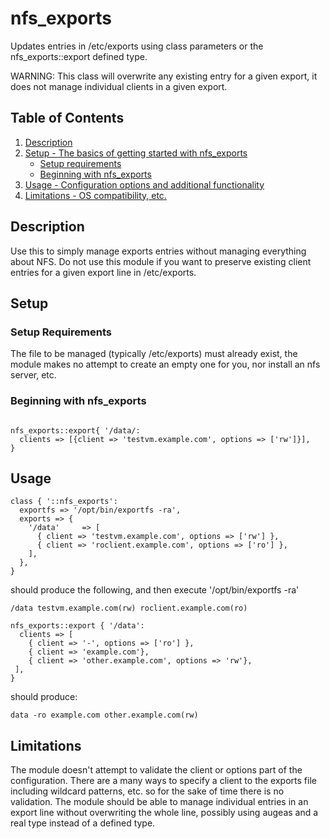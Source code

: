 # nfs_exports

Updates entries in /etc/exports using class parameters or the 
nfs_exports::export defined type.  

WARNING: This class will overwrite any existing entry for a given export, it does
not manage individual clients in a given export.

## Table of Contents

1. [Description](#description)
1. [Setup - The basics of getting started with nfs_exports](#setup)
    * [Setup requirements](#setup-requirements)
    * [Beginning with nfs_exports](#beginning-with-nfs_exports)
1. [Usage - Configuration options and additional functionality](#usage)
1. [Limitations - OS compatibility, etc.](#limitations)

## Description

Use this to simply manage exports entries without managing everything about NFS.
Do not use this module if you want to preserve existing client entries for a given 
export line in /etc/exports.

## Setup

### Setup Requirements

The file to be managed (typically /etc/exports) must already exist, the module
makes no attempt to create an empty one for you, nor install an nfs server, etc.

### Beginning with nfs_exports

```puppet

nfs_exports::export{ '/data/:
  clients => [{client => 'testvm.example.com', options => ['rw']}],
}

```

## Usage

```puppet
class { '::nfs_exports':
  exportfs => '/opt/bin/exportfs -ra',
  exports => {
    '/data'     => [
      { client => 'testvm.example.com', options => ['rw'] },
      { client => 'roclient.example.com', options => ['ro'] },
    ],
  },
}
```

should produce the following, and then execute '/opt/bin/exportfs -ra'

```text
/data testvm.example.com(rw) roclient.example.com(ro)
```

```puppet
nfs_exports::export { '/data':
  clients => [
    { client => '-', options => ['ro'] },
    { client => 'example.com'},
    { client => 'other.example.com', options => 'rw'},
 ],
}
```

should produce:

```text
data -ro example.com other.example.com(rw)
```

## Limitations

The module doesn't attempt to validate the client or options part of the configuration.
There are a many ways to specify a client to the exports file including wildcard patterns, etc. so for the sake of time there is no validation.
The module should be able to manage individual entries in an export line without overwriting the whole line, possibly using augeas and a real type instead of a defined type.